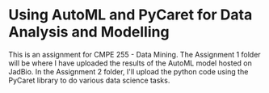 # Using AutoML and PyCaret for Data Analysis and Modelling

This is an assignment for CMPE 255 - Data Mining. 
The Assignment 1 folder will be where I have uploaded the results of the AutoML model hosted on JadBio.
In the Assignment 2 folder, I'll upload the python code using the PyCaret library to do various data science tasks.
